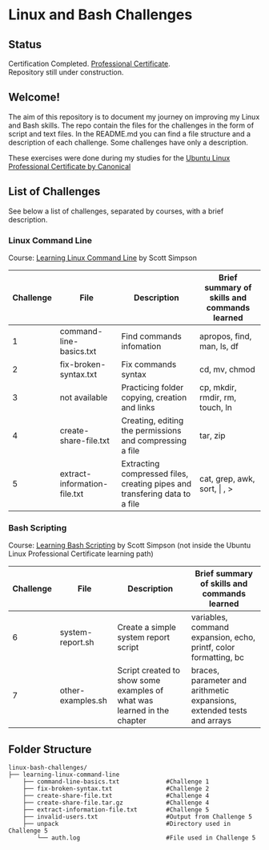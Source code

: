 # Linux and Bash Challenges

## Status  

Certification Completed. [Professional Certificate][url_final_certificate].  
Repository still under construction.

## Welcome!

The aim of this repository is to document my journey on improving my Linux and Bash skills. The repo contain the files for the challenges in the form of script and text files. In the README.md you can find a file structure and a description of each challenge. Some challenges have only a description.

These exercises were done during my studies for the [Ubuntu Linux Professional Certificate by Canonical][url_certificate]

## List of Challenges

See below a list of challenges, separated by courses, with a brief description.

### Linux Command Line
Course: [Learning Linux Command Line][url_cli] by Scott Simpson

|Challenge | File                        | Description                                                                | Brief summary of skills and commands learned                          |
|----------|-----------------------------|----------------------------------------------------------------------------|-----------------------------------------------------------------------|
|1         |command-line-basics.txt      |Find commands infomation                                                    |apropos, find, man, ls, df                                             |
|2         |fix-broken-syntax.txt        |Fix commands syntax                                                         |cd, mv, chmod                                                          |
|3         |not available                |Practicing folder copying, creation and links                               |cp, mkdir, rmdir, rm, touch, ln                                        |
|4         |create-share-file.txt        |Creating, editing the permissions and compressing a file                    |tar, zip                                                               | 
|5         |extract-information-file.txt |Extracting compressed files, creating pipes and transfering data to a file  |cat, grep, awk, sort, \| , \>                                          |

### Bash Scripting
Course: [Learning Bash Scripting][url_bash] by Scott Simpson (not inside the Ubuntu Linux Professional Certificate learning path)

|Challenge | File                        | Description                                                                | Brief summary of skills and commands learned                           |
|----------|-----------------------------|----------------------------------------------------------------------------|------------------------------------------------------------------------|
|6         |system-report.sh             |Create a simple system report script                                        | variables, command expansion, echo, printf, color formatting, bc       |
|7         |other-examples.sh            |Script created to show some examples of what was learned in the chapter     | braces, parameter and arithmetic expansions, extended tests and arrays |


## Folder Structure

```plaintext
linux-bash-challenges/
├── learning-linux-command-line
    ├── command-line-basics.txt             #Challenge 1
    ├── fix-broken-syntax.txt               #Challenge 2
    ├── create-share-file.txt               #Challenge 4
    ├── create-share-file.tar.gz            #Challenge 4
    ├── extract-information-file.txt        #Challenge 5
    ├── invalid-users.txt                   #Output from Challenge 5
    ├── unpack                              #Directory used in Challenge 5
        └── auth.log                        #File used in Challenge 5
```

[url_certificate]:https://www.linkedin.com/learning/paths/ubuntu-linux-professional-certificate-by-canonical
[url_cli]:https://www.linkedin.com/learning/learning-linux-command-line-14447912
[url_final_certificate]:https://www.linkedin.com/learning/certificates/2dbdffeef22b53cdb2dad04393b86435c347baff33ca0280358b604a084508c4?trk=share_certificate
[url_bash]:https://www.linkedin.com/learning/learning-bash-scripting-26210777
